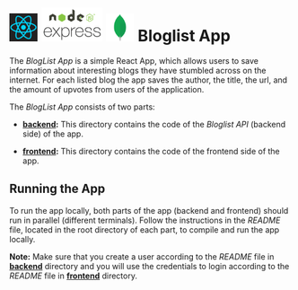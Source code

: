 <h1>
<img src="https://raw.githubusercontent.com/katerina-tziala/fullstackopen2019/master/documentation_images/react_logo.png" alt="react logo" width="50" height="50">
<img src="https://raw.githubusercontent.com/katerina-tziala/fullstackopen2019/master/documentation_images/node_express.png" alt="node express logo" width="auto" height="60">
<img src="https://raw.githubusercontent.com/katerina-tziala/fullstackopen2019/master/documentation_images/mongoDB_logo.png" alt="mongoDB logo" width="50" height="50">
Bloglist App<br/>
</h1>

The *BlogList App* is a simple React App, which allows users to save information about interesting blogs they have stumbled across on the internet. For each listed blog the app saves the author, the title, the url, and the amount of upvotes from users of the application.

The *BlogList App* consists of two parts:

* [**backend**](https://github.com/katerina-tziala/fullstackopen2019/tree/master/part5/bloglist/backend)**:** This directory contains the code of the *Bloglist API* (backend side) of the app. 

* [**frontend**](https://github.com/katerina-tziala/fullstackopen2019/tree/master/part5/bloglist/frontend)**:** This directory contains the code of the frontend side of the app.


## Running the App

To run the app locally, both parts of the app (backend and frontend) should run in parallel (different terminals). Follow the instructions in the *README* file, located in the root directory of each part, to compile and run the app locally.

**Note:** Make sure that you create a user according to the *README* file in [**backend**](https://github.com/katerina-tziala/fullstackopen2019/tree/master/part5/bloglist/backend) directory and you will use the credentials to login according to the *README* file in [**frontend**](https://github.com/katerina-tziala/fullstackopen2019/tree/master/part5/bloglist/frontend) directory.